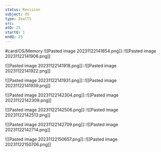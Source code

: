 ```yaml
---
status: Revision
subject: OS
type: ZealTS
src: 
atQ: 25
startQ: 1
endQ: 25
---
```

#card/OS/Memory 
![[Pasted image 20231122141854.png]]::![[Pasted image 20231122141906.png]] <!--SR:!2023-11-25,2,150-->

![[Pasted image 20231122141918.png]]::![[Pasted image 20231122141922.png]] <!--SR:!2023-11-25,2,150-->

![[Pasted image 20231122141931.png]]::![[Pasted image 20231122141939.png]] <!--SR:!2023-11-25,2,150-->

![[Pasted image 20231122142304.png]]::![[Pasted image 20231122142309.png]] <!--SR:!2023-11-25,2,150-->

![[Pasted image 20231122142506.png]]::![[Pasted image 20231122142513.png]] <!--SR:!2023-11-25,2,150-->

![[Pasted image 20231122142709.png]]::![[Pasted image 20231122142714.png]] <!--SR:!2023-11-25,2,150-->

![[Pasted image 20231122150657.png]]::![[Pasted image 20231122150706.png]] <!--SR:!2023-11-25,2,150-->


